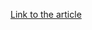 [Link to the article](https://zdnet.com/article/extensive-hacking-operation-discovered-in-kazakhstan/)
